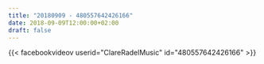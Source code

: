 ```yaml
---
title: "20180909 - 480557642426166"
date: 2018-09-09T12:00:00+02:00
draft: false
---
```


{{< facebookvideov userid="ClareRadelMusic" id="480557642426166" >}}